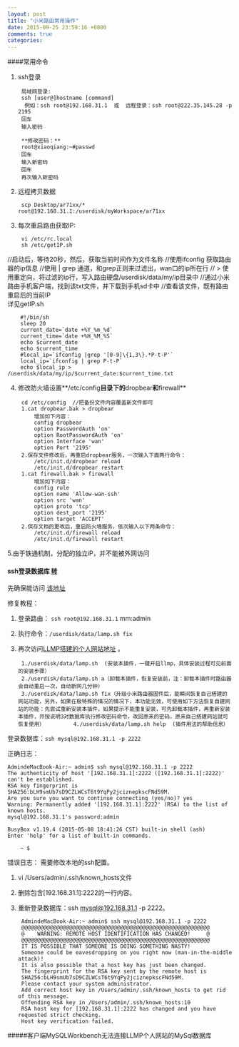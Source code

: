```yaml
---
layout: post
title: "小米路由常用操作"
date: 2015-09-25 23:59:16 +0800
comments: true
categories: 
---
```

####常用命令

1. ssh登录

		局域网登录:
		ssh [user@]hostname [command]
		 例如：ssh root@192.168.31.1  或  远程登录：ssh root@222.35.145.28 -p 2195
		回车
		输入密码

		**修改密码：**
		root@xiaoqiang:~#passwd   
		回车
		输入新密码
		回车
		再次输入新密码
2. 远程拷贝数据
		
		scp Desktop/ar71xx/* root@192.168.31.1:/userdisk/myWorkspace/ar71xx
		
3. 每次重启路由获取IP:
		
		vi /etc/rc.local
		sh /etc/getIP.sh
//启动后，等待20秒，然后，获取当前时间作为文件名称
//使用ifconfig 获取路由器的ip信息
//使用 | grep 通道，和grep正则来过滤出，wan口的ip所在行
// > 使用重定向，将过滤的ip行，写入路由硬盘/userdisk/data/my/ip目录中
//通过小米路由手机客户端，找到该txt文件，并下载到手机sd卡中
//查看该文件，既有路由重启后的当前IP  
	详见getIP.sh

		#!/bin/sh
		sleep 20
		current_date=`date +%Y_%m_%d`
		current_time=`date +%H_%M_%S`
		echo $current_date
		echo $current_time
		#local_ip=`ifconfig |grep '[0-9]\{1,3\}.*P-t-P'`
		local_ip=`ifconfig | grep P-t-P`
		echo $local_ip > /userdisk/data/my/ip/$current_date:$current_time.txt

4. 修改防火墙设置**/etc/config**目录下的**dropbear**和**firewall**  

		cd /etc/config  //把备份文件内容覆盖新文件即可
		1.cat dropbear.bak > dropbear  
			增加如下内容：
			config dropbear
			option PasswordAuth 'on'
			option RootPasswordAuth 'on'
			option Interface 'wan'
			option Port '2195'
		2.保存文件修改后，再重启dropbear服务，一次输入下面两行命令：
			/etc/init.d/dropbear reload
			/etc/init.d/dropbear restart
		1.cat firewall.bak > firewall
			增加如下内容： 
			config rule
			option name 'Allow-wan-ssh'
			option src 'wan'
			option proto 'tcp'
			option dest_port '2195'
			option target 'ACCEPT'
		2.保存文档的更改后，重启防火墙服务，依次输入以下两条命令：
			/etc/init.d/firewall reload
			/etc/init.d/firewall restart

5.由于铁通机制，分配的独立iP，并不能被外网访问
#### ssh登录数据库	[转](http://bbs.xiaomi.cn/thread-10339070-1-1.html)
先确保能访问 [该地址](http://192.168.31.1:8088/phpinfo.php)

修复教程：  

1. 登录路由： `ssh root@192.168.31.1`  mm:admin
2. 执行命令：`/userdisk/data/lamp.sh fix`  
3. 再次访问[LLMP搭建的个人网站地址](http://192.168.31.1:8088/phpinfo.php) 。  

		1./userdisk/data/lamp.sh  (安装本插件，一键开启llmp，具体安装过程可见前面的安装步骤）       
		2./userdisk/data/lamp.sh a（卸载本插件，恢复安装前，注：卸载本插件时路由器会自动重启一次，自动断网几分钟）
		3./userdisk/data/lamp.sh fix（升级小米路由器固件后，能瞬间恢复自己搭建的网站功能，另外，如果在极特殊的情况的情况下，本功能无效，可使用如下方法恢复自建网站的功能：先尝试重新安装本插件，如果提示不能重复安装，可先卸载本插件，再重新安装本插件，并按说明3对数据库执行修改密码命令，改回原来的密码，原来自己搭建网站就可恢复使用） 		4./userdisk/data/lamp.sh help  (插件用法的帮助信息）

登录数据库：`ssh mysql@192.168.31.1 -p 2222`

正确日志：
		
	AdmindeMacBook-Air:~ admin$ ssh mysql@192.168.31.1 -p 2222
	The authenticity of host '[192.168.31.1]:2222 ([192.168.31.1]:2222)' can't be established.
	RSA key fingerprint is SHA256:bLH9smUb7sD9CZLWCsT6t9YqPy2jciznepkscFNd59M.
	Are you sure you want to continue connecting (yes/no)? yes
	Warning: Permanently added '[192.168.31.1]:2222' (RSA) to the list of known hosts.
	mysql@192.168.31.1's password:admin

	BusyBox v1.19.4 (2015-05-08 18:41:26 CST) built-in shell (ash)
	Enter 'help' for a list of built-in commands.

		~ $
错误日志：
需要修改本地的ssh配置。

1. vi /Users/admin/.ssh/known_hosts文件
2. 删除包含[192.168.31.1]:2222的一行内容。
3. 重新登录数据库：ssh mysql@192.168.31.1 -p 2222。  

		AdmindeMacBook-Air:~ admin$ ssh mysql@192.168.31.1 -p 2222
		@@@@@@@@@@@@@@@@@@@@@@@@@@@@@@@@@@@@@@@@@@@@@@@@@@@@@@@@@@@
		@    WARNING: REMOTE HOST IDENTIFICATION HAS CHANGED!     @
		@@@@@@@@@@@@@@@@@@@@@@@@@@@@@@@@@@@@@@@@@@@@@@@@@@@@@@@@@@@
		IT IS POSSIBLE THAT SOMEONE IS DOING SOMETHING NASTY!
		Someone could be eavesdropping on you right now (man-in-the-middle attack)!
		It is also possible that a host key has just been changed.
		The fingerprint for the RSA key sent by the remote host is
		SHA256:bLH9smUb7sD9CZLWCsT6t9YqPy2jciznepkscFNd59M.
		Please contact your system administrator.
		Add correct host key in /Users/admin/.ssh/known_hosts to get rid of this message.
		Offending RSA key in /Users/admin/.ssh/known_hosts:10
		RSA host key for [192.168.31.1]:2222 has changed and you have requested strict checking.
		Host key verification failed.
		
#####客户端MySQLWorkbench无法连接LLMP个人网站的MySql数据库
